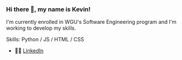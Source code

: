 ### Hi there 👋, my name is Kevin!
I'm currently enrolled in WGU's Software Engineering program and I'm working to develop my skills.

Skills: Python / JS / HTML / CSS

- 👨‍💻 [LinkedIn](https://www.linkedin.com/in/kevindaresmith/)




